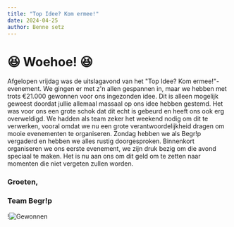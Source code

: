 ```yaml
---
title: "Top Idee? Kom ermee!"
date: 2024-04-25
author: Benne setz
---
```


# 😆 Woehoe! 😆

Afgelopen vrijdag was de uitslagavond van het "Top Idee? Kom ermee!"-evenement. We gingen er met z'n allen gespannen in, maar we hebben met trots €21.000 gewonnen voor ons ingezonden idee. Dit is alleen mogelijk geweest doordat jullie allemaal massaal op ons idee hebben gestemd. Het was voor ons een grote schok dat dit echt is gebeurd en heeft ons ook erg overweldigd. We hadden als team zeker het weekend nodig om dit te verwerken, vooral omdat we nu een grote verantwoordelijkheid dragen om mooie evenementen te organiseren. Zondag hebben we als Begr!p vergaderd en hebben we alles rustig doorgesproken. Binnenkort organiseren we ons eerste evenement, we zijn druk bezig om die avond speciaal te maken. Het is nu aan ons om dit geld om te zetten naar momenten die niet vergeten zullen worden.

### Groeten,

### Team Begr!p

!![Gewonnen](/images/insta.png#center)
